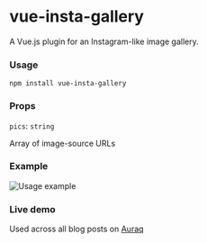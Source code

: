 # vue-insta-gallery
A Vue.js plugin for an Instagram-like image gallery.

### Usage
`npm install vue-insta-gallery`

### Props
`pics`: `string`

Array of image-source URLs

### Example
![Usage example](https://github.com/bharatkashyap/vue-insta-gallery/raw/master/Demo.gif)

### Live demo
Used across all blog posts on [Auraq](https://auraq.in)